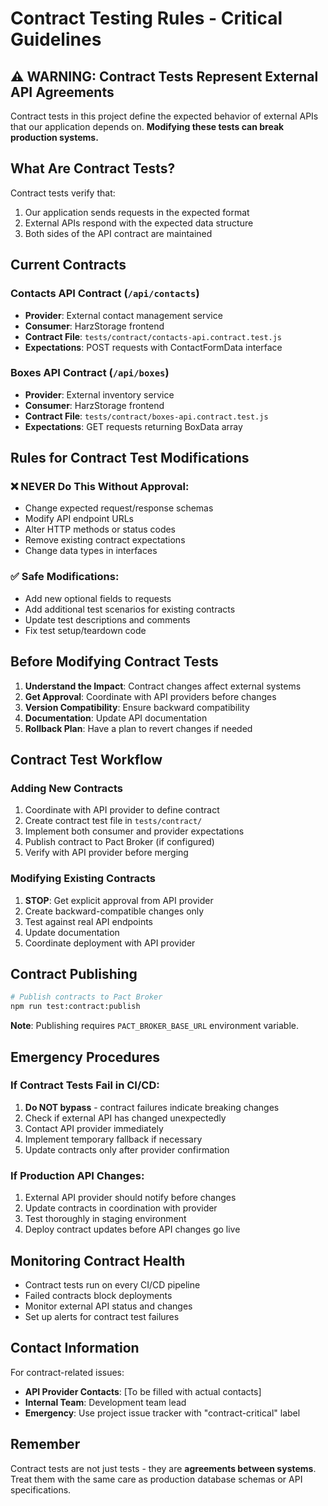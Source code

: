 # Contract Testing Rules - Critical Guidelines

## ⚠️ WARNING: Contract Tests Represent External API Agreements

Contract tests in this project define the expected behavior of external APIs that our application depends on. **Modifying these tests can break production systems.**

## What Are Contract Tests?

Contract tests verify that:
1. Our application sends requests in the expected format
2. External APIs respond with the expected data structure
3. Both sides of the API contract are maintained

## Current Contracts

### Contacts API Contract (`/api/contacts`)
- **Provider**: External contact management service
- **Consumer**: HarzStorage frontend
- **Contract File**: `tests/contract/contacts-api.contract.test.js`
- **Expectations**: POST requests with ContactFormData interface

### Boxes API Contract (`/api/boxes`)
- **Provider**: External inventory service  
- **Consumer**: HarzStorage frontend
- **Contract File**: `tests/contract/boxes-api.contract.test.js`
- **Expectations**: GET requests returning BoxData array

## Rules for Contract Test Modifications

### ❌ NEVER Do This Without Approval:
- Change expected request/response schemas
- Modify API endpoint URLs
- Alter HTTP methods or status codes
- Remove existing contract expectations
- Change data types in interfaces

### ✅ Safe Modifications:
- Add new optional fields to requests
- Add additional test scenarios for existing contracts
- Update test descriptions and comments
- Fix test setup/teardown code

## Before Modifying Contract Tests

1. **Understand the Impact**: Contract changes affect external systems
2. **Get Approval**: Coordinate with API providers before changes
3. **Version Compatibility**: Ensure backward compatibility
4. **Documentation**: Update API documentation
5. **Rollback Plan**: Have a plan to revert changes if needed

## Contract Test Workflow

### Adding New Contracts
1. Coordinate with API provider to define contract
2. Create contract test file in `tests/contract/`
3. Implement both consumer and provider expectations
4. Publish contract to Pact Broker (if configured)
5. Verify with API provider before merging

### Modifying Existing Contracts
1. **STOP**: Get explicit approval from API provider
2. Create backward-compatible changes only
3. Test against real API endpoints
4. Update documentation
5. Coordinate deployment with API provider

## Contract Publishing

```bash
# Publish contracts to Pact Broker
npm run test:contract:publish
```

**Note**: Publishing requires `PACT_BROKER_BASE_URL` environment variable.

## Emergency Procedures

### If Contract Tests Fail in CI/CD:
1. **Do NOT bypass** - contract failures indicate breaking changes
2. Check if external API has changed unexpectedly
3. Contact API provider immediately
4. Implement temporary fallback if necessary
5. Update contracts only after provider confirmation

### If Production API Changes:
1. External API provider should notify before changes
2. Update contracts in coordination with provider
3. Test thoroughly in staging environment
4. Deploy contract updates before API changes go live

## Monitoring Contract Health

- Contract tests run on every CI/CD pipeline
- Failed contracts block deployments
- Monitor external API status and changes
- Set up alerts for contract test failures

## Contact Information

For contract-related issues:
- **API Provider Contacts**: [To be filled with actual contacts]
- **Internal Team**: Development team lead
- **Emergency**: Use project issue tracker with "contract-critical" label

## Remember

Contract tests are not just tests - they are **agreements between systems**. Treat them with the same care as production database schemas or API specifications.
